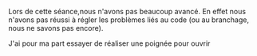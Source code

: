 <p>Lors de cette séance,nous n'avons pas beaucoup avancé. En effet nous n'avons pas réussi à régler les problèmes liés au code (ou au branchage, nous ne savons pas encore).</p>
<p>J'ai pour ma part essayer de réaliser une poignée pour ouvrir </p>
